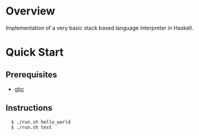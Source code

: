 # Overview
Implementation of a very basic stack based language interpreter in Haskell.

# Quick Start
## Prerequisites
- [ghc](https://www.haskell.org/downloads/)

## Instructions
```console
  $ ./run.sh hello_world
  $ ./run.sh test
```

